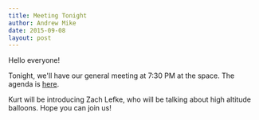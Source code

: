 ```yaml
---
title: Meeting Tonight
author: Andrew Mike
date: 2015-09-08
layout: post
---
```


Hello everyone! 

Tonight, we'll have our general meeting at 7:30 PM at the space. The agenda is [here](http://wiki.hacksburg.org/meetings:meeting_agenda_and_minutes_for_2015-09-15).

Kurt will be introducing Zach Lefke, who will be talking about high altitude balloons. Hope you can join us!